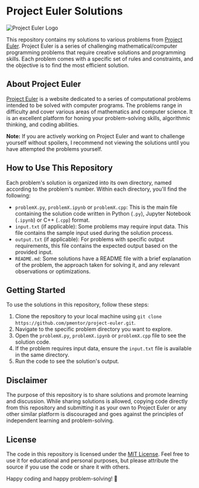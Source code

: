 # Project Euler Solutions

![Project Euler Logo](https://github.com/pmentor/Project-Euler-Solutions/assets/101071780/7f363675-0548-4dd1-86b2-d2dc765398dc)


This repository contains my solutions to various problems from [Project Euler](https://projecteuler.net/). Project Euler is a series of challenging mathematical/computer programming problems that require creative solutions and programming skills. Each problem comes with a specific set of rules and constraints, and the objective is to find the most efficient solution.

## About Project Euler

[Project Euler](https://projecteuler.net/) is a website dedicated to a series of computational problems intended to be solved with computer programs. The problems range in difficulty and cover various areas of mathematics and computer science. It is an excellent platform for honing your problem-solving skills, algorithmic thinking, and coding abilities.

**Note:** If you are actively working on Project Euler and want to challenge yourself without spoilers, I recommend not viewing the solutions until you have attempted the problems yourself.

## How to Use This Repository

Each problem's solution is organized into its own directory, named according to the problem's number. Within each directory, you'll find the following:

- `problemX.py`, `problemX.ipynb` or `problemX.cpp`: This is the main file containing the solution code written in Python (`.py`), Jupyter Notebook (`.ipynb`) or C++ (`.cpp`) format.
- `input.txt` (if applicable): Some problems may require input data. This file contains the sample input used during the solution process.
- `output.txt` (if applicable): For problems with specific output requirements, this file contains the expected output based on the provided input.
- `README.md`: Some solutions have a README file with a brief explanation of the problem, the approach taken for solving it, and any relevant observations or optimizations.

## Getting Started

To use the solutions in this repository, follow these steps:

1. Clone the repository to your local machine using `git clone https://github.com/pmentor/project-euler.git`.
2. Navigate to the specific problem directory you want to explore.
3. Open the `problemX.py`, `problemX.ipynb` or `problemX.cpp` file to see the solution code.
4. If the problem requires input data, ensure the `input.txt` file is available in the same directory.
5. Run the code to see the solution's output.

## Disclaimer

The purpose of this repository is to share solutions and promote learning and discussion. While sharing solutions is allowed, copying code directly from this repository and submitting it as your own to Project Euler or any other similar platform is discouraged and goes against the principles of independent learning and problem-solving.

## License

The code in this repository is licensed under the [MIT License](LICENSE). Feel free to use it for educational and personal purposes, but please attribute the source if you use the code or share it with others.

Happy coding and happy problem-solving! 🚀
